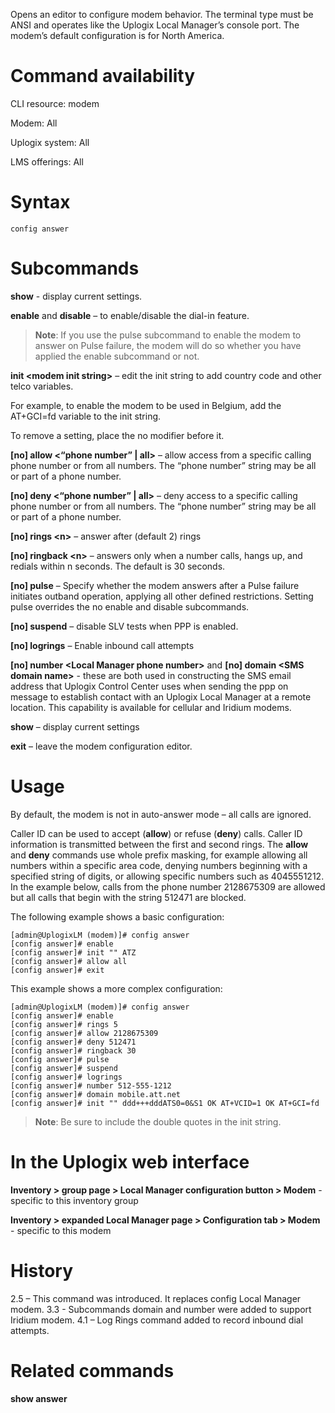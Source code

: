 Opens an editor to configure modem behavior. The terminal type must be ANSI and operates like the Uplogix Local Manager’s console port. The modem’s default configuration is for North America.

# Command availability

CLI resource: modem

Modem: All

Uplogix system: All

LMS offerings: All

# Syntax 

```
config answer
```

# Subcommands 

**show** - display current settings.

**enable** and **disable** – to enable/disable the dial-in feature.

> **Note**: If you use the pulse subcommand to enable the modem to answer on Pulse failure, the modem will do so whether you have applied the enable subcommand or not.

**init &lt;modem init string&gt;** – edit the init string to add country code and other telco variables. 

For example, to enable the modem to be used in Belgium, add the AT+GCI=fd variable to the init string.

To remove a setting, place the no modifier before it.

**[no] allow <“phone number” | all>** – allow access from a specific calling phone number or from all numbers. The “phone number” string may be all or part of a phone number.

**[no] deny <“phone number” | all>** – deny access to a specific calling phone number or from all numbers. The “phone number” string may be all or part of a phone number.

**[no] rings &lt;n&gt;** –  answer after (default 2) rings

**[no] ringback &lt;n&gt;** – answers only when a number calls, hangs up, and redials within n seconds. The default is 30 seconds.

**[no] pulse** – Specify whether the modem answers after a Pulse failure initiates outband operation, applying all other defined restrictions. Setting pulse overrides the no enable and disable subcommands.

**[no] suspend** – disable SLV tests when PPP is enabled.

**[no] logrings** – Enable inbound call attempts

**[no] number &lt;Local Manager phone number&gt;** and **[no] domain &lt;SMS domain name&gt;** - these are both used in constructing the SMS email address that Uplogix Control Center uses when sending the ppp on message to establish contact with an Uplogix Local Manager at a remote location. This capability is available for cellular and Iridium modems.

**show** – display current settings

**exit** – leave the modem configuration editor.

# Usage 

By default, the modem is not in auto-answer mode – all calls are ignored.

Caller ID can be used to accept (**allow**) or refuse (**deny**) calls. Caller ID information is transmitted between the first and second rings. The **allow** and **deny** commands use whole prefix masking, for example allowing all numbers within a specific area code, denying numbers beginning with a specified string of digits, or allowing specific numbers such as 4045551212. In the example below, calls from the phone number 2128675309 are allowed but all calls that begin with the string 512471 are blocked. 

The following example shows a basic configuration:

```
[admin@UplogixLM (modem)]# config answer
[config answer]# enable
[config answer]# init "" ATZ
[config answer]# allow all
[config answer]# exit
```
This example shows a more complex configuration:

```
[admin@UplogixLM (modem)]# config answer
[config answer]# enable
[config answer]# rings 5
[config answer]# allow 2128675309
[config answer]# deny 512471
[config answer]# ringback 30
[config answer]# pulse
[config answer]# suspend
[config answer]# logrings
[config answer]# number 512-555-1212
[config answer]# domain mobile.att.net
[config answer]# init "" ddd+++dddATS0=0&S1 OK AT+VCID=1 OK AT+GCI=fd
```

> **Note**: Be sure to include the double quotes in the init string. 
 
# In the Uplogix web interface

**Inventory > group page > Local Manager configuration button > Modem** - specific to this inventory group

**Inventory > expanded Local Manager page > Configuration tab > Modem** - specific to this modem

# History 

2.5 – This command was introduced. It replaces config Local Manager modem.
3.3 - Subcommands domain and number were added to support Iridium modem.
4.1 – Log Rings command added to record inbound dial attempts.

# Related commands 
 
**show answer**
